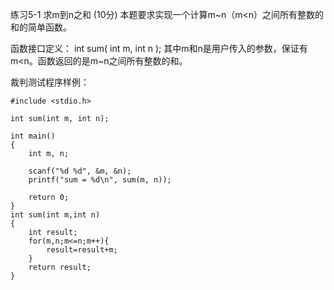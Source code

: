 练习5-1 求m到n之和 (10分)
本题要求实现一个计算m~n（m<n）之间所有整数的和的简单函数。

函数接口定义：
int sum( int m, int n );
其中m和n是用户传入的参数，保证有m<n。函数返回的是m~n之间所有整数的和。

裁判测试程序样例：
```
#include <stdio.h>

int sum(int m, int n);

int main()
{    
    int m, n;

    scanf("%d %d", &m, &n);
    printf("sum = %d\n", sum(m, n));

    return 0;
}
int sum(int m,int n)
{
    int result;
    for(m,n;m<=n;m++){
        result=result+m;
    }
    return result;
}
```
